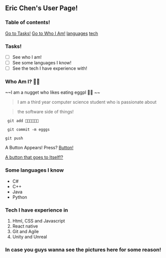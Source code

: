 ## Eric Chen's User Page!

### Table of contents!
[Go to Tasks!](###tasks!)
[Go to Who I Am!](###who-am-i?)
[languages](###some-languages-i-know)
[tech](###tech-i-have-experience-in) 

### Tasks!
- [ ] See who I am!
- [ ] See some languages I know!
- [ ] See the tech I have experience with! 

### Who Am I? 👺🍆
~~I am a nugget who likes eating eggpl 🍆💦 ~~

> I am a third year computer science student who is passionate about

> the software side of things!

` git add 🍆💦🍆💦🍆💦`

` git commit -m egggs`

` git push `


A Button Appears! Press? [Button!](https://www.youtube.com/watch?v=dQw4w9WgXcQ)

[A button that goes to Itself!?](root/index.md)

### Some languages I know
- C#
- C++
- Java
- Python

### Tech I have experience in

1. Html, CSS and Javascript
2. React native
3. Git and Agile
4. Unity and Unreal


### In case you guys wanna see the pictures here for some reason!
<picture>
    <source srcset="root/Pic1.png">
</picture>

<picture>
    <source srcset="root/Pic2.png">
</picture>
